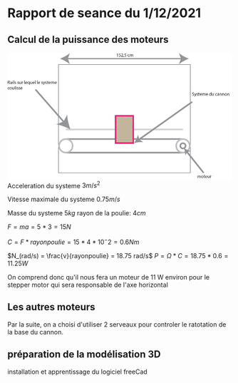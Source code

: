 <style TYPE="text/css">
code.has-jax {font: inherit; font-size: 100%; background: inherit; border: inherit;}
</style>

<script type="text/x-mathjax-config">
MathJax.Hub.Config({
    tex2jax: {
        inlineMath: [['$','$'], ['\\(','\\)']],
        skipTags: ['script', 'noscript', 'style', 'textarea', 'pre'] // removed 'code' entry
    }
});
MathJax.Hub.Queue(function() {
    var all = MathJax.Hub.getAllJax(), i;
    for(i = 0; i < all.length; i += 1) {
        all[i].SourceElement().parentNode.className += ' has-jax';
    }
});
</script>

<script type="text/javascript" src="https://cdnjs.cloudflare.com/ajax/libs/mathjax/2.7.4/MathJax.js?config=TeX-AMS_HTML-full"></script>

# Rapport de seance du 1/12/2021

## Calcul de la puissance des moteurs

![](img_1.png)
Acceleration du systeme $3 m/s^2$

Vitesse maximale du systeme $0.75 m/s$

Masse du systeme $5kg$ rayon de la poulie: $4cm$

$F = ma = 5*3 = 15N$

$C = F*rayonpoulie = 15*4*10^-2 = 0.6 Nm$

$N_(rad/s) = \frac{v}{rayonpoulie} = 18.75 rad/s$
$P = Ω*C = 18.75*0.6 = 11.25 W$

On comprend donc qu'il nous fera un moteur de 11 W environ pour le stepper motor qui sera responsable de l'axe horizontal

## Les autres moteurs

Par la suite, on a choisi d'utiliser 2 serveaux pour controler le ratotation de la base du cannon.

## préparation de la modélisation 3D

installation et apprentissage du logiciel freeCad
